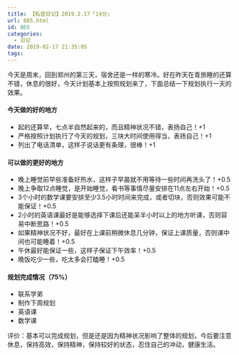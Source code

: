 ```yaml
---
title: 【私密日记】2019.2.17「14分」
url: 865.html
id: 865
categories:
  - 日记
date: 2019-02-17 21:35:05
tags:
---
```


今天是周末，回到郑州的第三天，宿舍还是一样的寒冷。好在昨天在青旅睡的还算不错，休息的很好，今天计划基本上按照规划来了，下面总结一下规划执行一天的效果。

#### 今天做的好的地方  

*   起的还算早，七点半自然起来的，而且精神状况不错，表扬自己！+1
*   严格按照计划执行了今天的规划，三块大时间使用得当，表扬自己！+1
*   列出了电话清单，这样子说话更有条理，很棒！+1

#### 可以做的更好的地方

*   晚上睡觉前早些准备好热水，这样子早晨就不用等待一些时间再洗头了！+0.5
*   晚上争取12点睡觉，是开始睡觉，看书等事情尽量安排在11点左右开始！+0.5
*   3个小时的数学课要安排至少3.5小时时间来完成，或者切块，否则效果可能不能保证！+0.5
*   2小时的英语课最好是能够选择下课后还能呆半小时以上的地方听课，否则容易中断思路！+0.5
*   如果精神状况不好，最好在上课前稍微休息几分钟，保证上课质量，否则课中间也可能睡着！+0.5
*   午休最好能保证一些，这样子保证下午效率！+0.5
*   晚饭吃少一些，吃太多会打瞌睡！+0.5

#### 规划完成情况（75%）

*   联系学弟
*   制作下周规划
*   英语课
*   数学课

评价：基本可以完成规划，但是还是因为精神状况影响了整体的规划，今后要注意休息，保持高效，保持精神，保持较好的状态，忍住自己的冲动，健康生活。